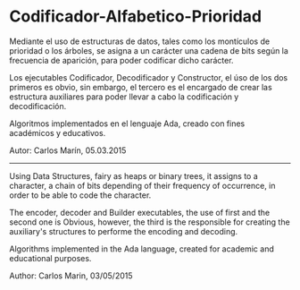 # Codificador-Alfabetico-Prioridad

Mediante el uso de estructuras de datos, tales como los montículos de prioridad o los árboles,
se asigna a un carácter una cadena de bits según la frecuencia de aparición, para poder codificar
dicho carácter.

Los ejecutables Codificador, Decodificador y Constructor, el úso de los dos primeros
es obvio, sin embargo, el tercero es el encargado de crear las estructura auxiliares para
poder llevar a cabo la codificación y decodificación. 

Algoritmos implementados en el lenguaje Ada, creado con fines académicos y educativos.

Autor: Carlos Marín, 05.03.2015

-------------------------------------------------------------------------------------------

Using Data Structures, fairy as heaps or binary trees, it assigns to a character, 
a chain of bits depending of their frequency of occurrence, in order to be able to code
the character.

The encoder, decoder and Builder executables, the use of first and the second one is
Obvious, however, the third is the responsible for creating the auxiliary's structures to
performe the encoding and decoding.

Algorithms implemented in the Ada language, created for academic and educational purposes.

Author: Carlos Marin, 03/05/2015
